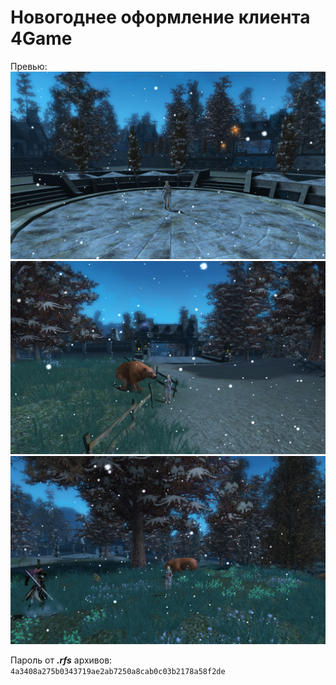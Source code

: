 # Новогоднее оформление клиента 4Game

Превью:
![Winter1.png](Winter1.png)
![Winter2.png](Winter2.png)
![Winter3.png](Winter3.png)


Пароль от ***.rfs*** архивов: ```4a3408a275b0343719ae2ab7250a8cab0c03b2178a58f2de```